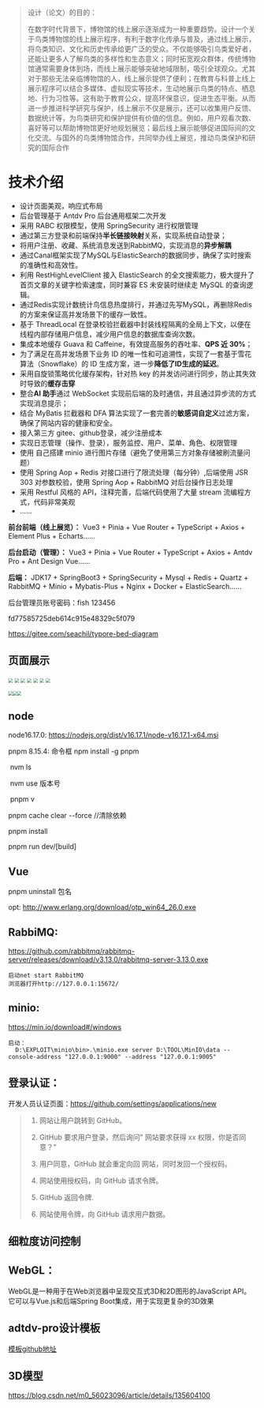 > 设计（论文）的目的：
>
> 在数字时代背景下，博物馆的线上展示逐渐成为一种重要趋势。设计一个关于鸟类博物馆的线上展示程序，有利于数字化传承与普及，通过线上展示，将鸟类知识、文化和历史传承给更广泛的受众。不仅能够吸引鸟类爱好者，还能让更多人了解鸟类的多样性和生态意义；同时拓宽观众群体，传统博物馆通常需要身体到场，而线上展示能够突破地域限制，吸引全球观众。尤其对于那些无法亲临博物馆的人，线上展示提供了便利；在教育与科普上线上展示程序可以结合多媒体、虚拟现实等技术，生动地展示鸟类的特点、栖息地、行为习性等。这有助于教育公众，提高环保意识，促进生态平衡。从而进一步推进科学研究与保护，线上展示不仅是展示，还可以收集用户反馈、数据统计等，为鸟类研究和保护提供有价值的信息。例如，用户观看次数、喜好等可以帮助博物馆更好地规划展览；最后线上展示能够促进国际间的文化交流。与国外的鸟类博物馆合作，共同举办线上展览，推动鸟类保护和研究的国际合作

# 技术介绍

- 设计页面美观，响应式布局
- 后台管理基于 Antdv Pro 后台通用框架二次开发
- 采用 RABC 权限模型，使用 SpringSecurity 进行权限管理
- 通过第三方登录和前端保持**半长链接映射**关系，实现系统自动登录；
- 将用户注册、收藏、系统消息发送到RabbitMQ，实现消息的**异步解耦**
- 通过Canal框架实现了MySQL与ElasticSearch的数据同步，确保了实时搜索的准确性和高效性。
- 利用 RestHighLevelClient 接入 ElasticSearch 的全文搜索能力，极大提升了首页文章的关键字检索速度，同时兼容 ES 未安装时继续走 MySQL 的查询逻辑。
- 通过Redis实现计数统计鸟信息热度排行，并通过先写MySQL，再删除Redis的方案来保证高并发场景下的缓存一致性。
- 基于 ThreadLocal 在登录校验拦截器中封装线程隔离的全局上下文，以便在线程内部存储用户信息，减少用户信息的数据库查询次数。
- 集成本地缓存 Guava 和 Caffeine，有效提高服务的吞吐率、**QPS 近 30%**；
- 为了满足在高并发场景下业务 ID 的唯一性和可追溯性，实现了一套基于雪花算法（Snowflake）的 ID 生成方案，进一步**降低了ID生成的延迟**。
- 采用自旋锁策略优化缓存架构，针对热 key 的并发访问进行同步，防止其失效时导致的**缓存击穿**
- 整合**AI 助手**通过 WebSocket 实现前后端的及时通信，并且通过异步流的方式实现消息提示；
- 结合 MyBatis 拦截器和 DFA 算法实现了一套完善的**敏感词自定义**过滤方案，确保了网站内容的健康和安全。
- 接入第三方 gitee、github登录，减少注册成本
- 实现日志管理（操作、登录），服务监控、用户、菜单、角色、权限管理
- 使用 自己搭建 minio 进行图片存储（避免了使用第三方对象存储被刷流量问题）
- 使用 Spring Aop + Redis 对接口进行了限流处理（每分钟）,后端使用 JSR 303 对参数校验，使用 Spring Aop + RabbitMQ 对后台操作日志处理
- 采用 Restful 风格的 API，注释完善，后端代码使用了大量 stream 流编程方式，代码非常美观
- ……

**前台前端（线上展览）：** Vue3 + Pinia + Vue Router + TypeScript + Axios + Element Plus + Echarts……

**后台启动（管理）：** Vue3 + Pinia + Vue Router + TypeScript + Axios + Antdv Pro + Ant Design Vue……

**后端：** JDK17 + SpringBoot3 + SpringSecurity + Mysql + Redis + Quartz + RabbitMQ + Minio + Mybatis-Plus + Nginx + Docker + ElasticSearch……

后台管理员账号密码：fish 123456

fd77585725deb614c915e48329c5f079

https://gitee.com/seachil/typore-bed-diagram

## 页面展示

<img src="https://s21.ax1x.com/2024/07/17/pkIqEQg.jpg" style="zoom:55%;text-align: center;"/>

<img src="https://s21.ax1x.com/2024/07/17/pkIqZLj.jpg" style="zoom:55%;text-align: center;"/>

<img src="https://s21.ax1x.com/2024/07/17/pkIqASS.jpg" style="zoom:55%;text-align: center;"/>

<img src="https://s21.ax1x.com/2024/07/17/pkIqmes.jpg" style="zoom:55%;text-align: center;"/>

<img src="https://s21.ax1x.com/2024/07/17/pkIquoq.jpg" style="zoom:55%;text-align: center;"/>

<img src="https://s21.ax1x.com/2024/07/17/pkIqVyQ.jpg" style="zoom:55%;text-align: center;"/>

<img src="https://s21.ax1x.com/2024/07/17/pkIqMF0.jpg" style="zoom:55%;text-align: center;"/> 

<img src="https://s21.ax1x.com/2024/07/17/pkIbOzD.png" style="zoom:55%;text-align: center;"/><img src="https://s21.ax1x.com/2024/07/17/pkIqEQg.jpg" style="zoom:55%;text-align: center;"/><img src="https://s21.ax1x.com/2024/07/17/pkIqEQg.jpg" style="zoom:55%;text-align: center;"/>



## node

node16.17.0:  https://nodejs.org/dist/v16.17.1/node-v16.17.1-x64.msi

pnpm 8.15.4:  命令框  npm install -g pnpm

​						nvm ls

​						nvm use 版本号

​						pnpm v

pnpm cache clear --force         //清除依赖

pnpm install

pnpm run dev/[build]



## Vue

pnpm uninstall 包名

opt: http://www.erlang.org/download/otp_win64_26.0.exe



## RabbiMQ:

 https://github.com/rabbitmq/rabbitmq-server/releases/download/v3.13.0/rabbitmq-server-3.13.0.exe

```
启动net start RabbitMQ
浏览器打开http://127.0.0.1:15672/
```

## minio: 

https://min.io/download#/windows

```
启动：
  D:\EXPLOIT\minio\bin>.\minio.exe server D:\TOOL\MinIO\data --console-address "127.0.0.1:9000" --address "127.0.0.1:9005"
```



## 登录认证：

开发人员认证页面：https://github.com/settings/applications/new

>  
>
>  1. 网站让用户跳转到 GitHub。
>
>  2. GitHub 要求用户登录，然后询问" 网站要求获得 xx 权限，你是否同意？"
>
>  3. 用户同意，GitHub 就会重定向回  网站，同时发回一个授权码。
>
>  4. 网站使用授权码，向 GitHub 请求令牌。
>
>  5. GitHub 返回令牌.
>
>  6. 网站使用令牌，向 GitHub 请求用户数据。



## 细粒度访问控制



## WebGL：

WebGL是一种用于在Web浏览器中呈现交互式3D和2D图形的JavaScript API。它可以与Vue.js和后端Spring Boot集成，用于实现更复杂的3D效果



## adtdv-pro设计模板

[模板github地址](https://github.com/antdv-pro/antdv-pro)



## 3D模型

https://blog.csdn.net/m0_56023096/article/details/135604100
